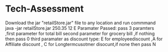 # Tech-Assessment
Download the jar "retailStore.jar" file to any location
and run commmand java -jar retailStore.jar 250.35 12 E
Paramater Passed:
pass 3 paramters ,first parameter for total bill
second parameter for grocery bill ,if nothing then pass 0
third paramater as discount type: E for employeediscount ,A for Affiliate discount , C for Longtermcusotmer disocunt,if none then pass N
